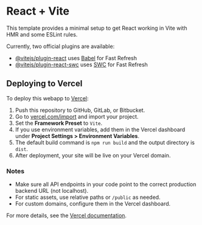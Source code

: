 # React + Vite

This template provides a minimal setup to get React working in Vite with HMR and some ESLint rules.

Currently, two official plugins are available:

- [@vitejs/plugin-react](https://github.com/vitejs/vite-plugin-react/blob/main/packages/plugin-react/README.md) uses [Babel](https://babeljs.io/) for Fast Refresh
- [@vitejs/plugin-react-swc](https://github.com/vitejs/vite-plugin-react-swc) uses [SWC](https://swc.rs/) for Fast Refresh

## Deploying to Vercel

To deploy this webapp to [Vercel](https://vercel.com):

1. Push this repository to GitHub, GitLab, or Bitbucket.
2. Go to [vercel.com/import](https://vercel.com/import) and import your project.
3. Set the **Framework Preset** to `Vite`.
4. If you use environment variables, add them in the Vercel dashboard under **Project Settings > Environment Variables**.
5. The default build command is `npm run build` and the output directory is `dist`.
6. After deployment, your site will be live on your Vercel domain.

### Notes
- Make sure all API endpoints in your code point to the correct production backend URL (not localhost).
- For static assets, use relative paths or `/public` as needed.
- For custom domains, configure them in the Vercel dashboard.

For more details, see the [Vercel documentation](https://vercel.com/docs).
